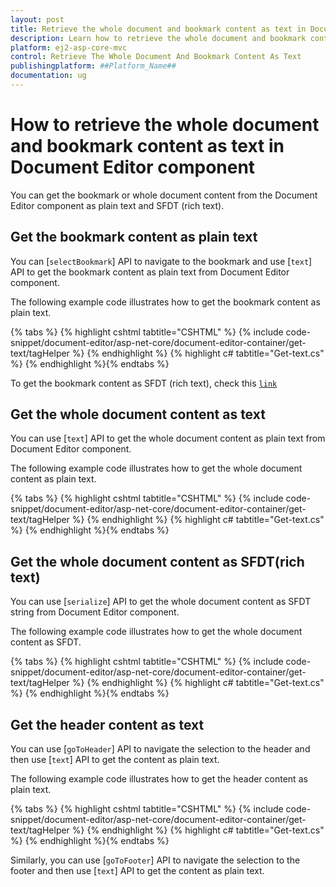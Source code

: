 ```yaml
---
layout: post
title: Retrieve the whole document and bookmark content as text in Document Editor Component
description: Learn how to retrieve the whole document and bookmark content as text from the Syncfusion Document Editor Component
platform: ej2-asp-core-mvc
control: Retrieve The Whole Document And Bookmark Content As Text
publishingplatform: ##Platform_Name##
documentation: ug
---
```


# How to retrieve the whole document and bookmark content as text in  Document Editor component

You can get the bookmark or whole document content from the Document Editor component as plain text and SFDT (rich text).

## Get the bookmark content as plain text

You can [`selectBookmark`] API to navigate to the bookmark and use [`text`] API to get the bookmark content as plain text from Document Editor component.

The following example code illustrates how to get the bookmark content as plain text.


{% tabs %}
{% highlight cshtml tabtitle="CSHTML" %}
{% include code-snippet/document-editor/asp-net-core/document-editor-container/get-text/tagHelper %}
{% endhighlight %}
{% highlight c# tabtitle="Get-text.cs" %}
{% endhighlight %}{% endtabs %}


To get the bookmark content as SFDT (rich text), check this [`link`](../../asp-net-core/how-to/get-the-selected-content#get-the-selected-content-as-sfdt-rich-text)

## Get the whole document content as text

You can use [`text`] API to get the whole document content as plain text from Document Editor component.

The following example code illustrates how to get the whole document content as plain text.


{% tabs %}
{% highlight cshtml tabtitle="CSHTML" %}
{% include code-snippet/document-editor/asp-net-core/document-editor-container/get-text/tagHelper %}
{% endhighlight %}
{% highlight c# tabtitle="Get-text.cs" %}
{% endhighlight %}{% endtabs %}


## Get the whole document content as SFDT(rich text)

You can use [`serialize`] API to get the whole document content as SFDT string from Document Editor component.

The following example code illustrates how to get the whole document content as SFDT.


{% tabs %}
{% highlight cshtml tabtitle="CSHTML" %}
{% include code-snippet/document-editor/asp-net-core/document-editor-container/get-text/tagHelper %}
{% endhighlight %}
{% highlight c# tabtitle="Get-text.cs" %}
{% endhighlight %}{% endtabs %}


## Get the header content as text

You can use [`goToHeader`] API to navigate the selection to the header and then use [`text`] API to get the content as plain text.

The following example code illustrates how to get the header content as plain text.


{% tabs %}
{% highlight cshtml tabtitle="CSHTML" %}
{% include code-snippet/document-editor/asp-net-core/document-editor-container/get-text/tagHelper %}
{% endhighlight %}
{% highlight c# tabtitle="Get-text.cs" %}
{% endhighlight %}{% endtabs %}


Similarly, you can use [`goToFooter`] API to navigate the selection to the footer and then use [`text`] API to get the content as plain text.